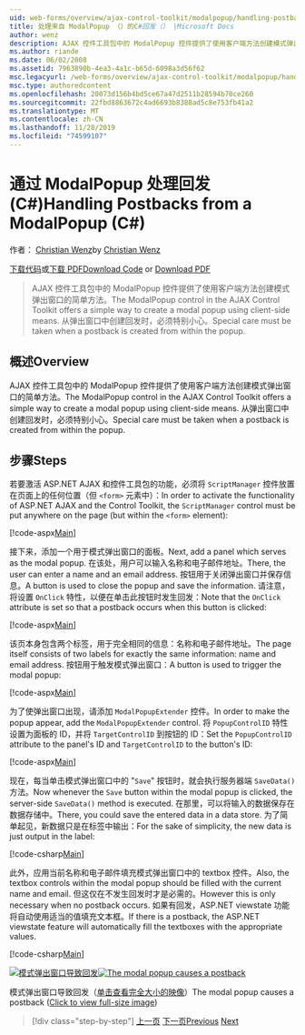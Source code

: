 ```yaml
---
uid: web-forms/overview/ajax-control-toolkit/modalpopup/handling-postbacks-from-a-modalpopup-cs
title: 处理来自 ModalPopup （）的C#回发（） |Microsoft Docs
author: wenz
description: AJAX 控件工具包中的 ModalPopup 控件提供了使用客户端方法创建模式弹出窗口的简单方法。 如果需要特别注意，
ms.author: riande
ms.date: 06/02/2008
ms.assetid: 7963890b-4ea3-4a1c-b65d-6098a3d56f62
msc.legacyurl: /web-forms/overview/ajax-control-toolkit/modalpopup/handling-postbacks-from-a-modalpopup-cs
msc.type: authoredcontent
ms.openlocfilehash: 20073d156b4bd5ce67a47d2511b28594b70ce260
ms.sourcegitcommit: 22fbd8863672c4ad6693b8388ad5c8e753fb41a2
ms.translationtype: MT
ms.contentlocale: zh-CN
ms.lasthandoff: 11/28/2019
ms.locfileid: "74599107"
---
```

# <a name="handling-postbacks-from-a-modalpopup-c"></a><span data-ttu-id="8a759-104">通过 ModalPopup 处理回发 (C#)</span><span class="sxs-lookup"><span data-stu-id="8a759-104">Handling Postbacks from a ModalPopup (C#)</span></span>

<span data-ttu-id="8a759-105">作者： [Christian Wenz](https://github.com/wenz)</span><span class="sxs-lookup"><span data-stu-id="8a759-105">by [Christian Wenz](https://github.com/wenz)</span></span>

<span data-ttu-id="8a759-106">[下载代码](https://download.microsoft.com/download/2/4/0/24052038-f942-4336-905b-b60ae56f0dd5/ModalPopup3.cs.zip)或[下载 PDF](https://download.microsoft.com/download/b/6/a/b6ae89ee-df69-4c87-9bfb-ad1eb2b23373/modalpopup3CS.pdf)</span><span class="sxs-lookup"><span data-stu-id="8a759-106">[Download Code](https://download.microsoft.com/download/2/4/0/24052038-f942-4336-905b-b60ae56f0dd5/ModalPopup3.cs.zip) or [Download PDF](https://download.microsoft.com/download/b/6/a/b6ae89ee-df69-4c87-9bfb-ad1eb2b23373/modalpopup3CS.pdf)</span></span>

> <span data-ttu-id="8a759-107">AJAX 控件工具包中的 ModalPopup 控件提供了使用客户端方法创建模式弹出窗口的简单方法。</span><span class="sxs-lookup"><span data-stu-id="8a759-107">The ModalPopup control in the AJAX Control Toolkit offers a simple way to create a modal popup using client-side means.</span></span> <span data-ttu-id="8a759-108">从弹出窗口中创建回发时，必须特别小心。</span><span class="sxs-lookup"><span data-stu-id="8a759-108">Special care must be taken when a postback is created from within the popup.</span></span>

## <a name="overview"></a><span data-ttu-id="8a759-109">概述</span><span class="sxs-lookup"><span data-stu-id="8a759-109">Overview</span></span>

<span data-ttu-id="8a759-110">AJAX 控件工具包中的 ModalPopup 控件提供了使用客户端方法创建模式弹出窗口的简单方法。</span><span class="sxs-lookup"><span data-stu-id="8a759-110">The ModalPopup control in the AJAX Control Toolkit offers a simple way to create a modal popup using client-side means.</span></span> <span data-ttu-id="8a759-111">从弹出窗口中创建回发时，必须特别小心。</span><span class="sxs-lookup"><span data-stu-id="8a759-111">Special care must be taken when a postback is created from within the popup.</span></span>

## <a name="steps"></a><span data-ttu-id="8a759-112">步骤</span><span class="sxs-lookup"><span data-stu-id="8a759-112">Steps</span></span>

<span data-ttu-id="8a759-113">若要激活 ASP.NET AJAX 和控件工具包的功能，必须将 `ScriptManager` 控件放置在页面上的任何位置（但 `<form>` 元素中）：</span><span class="sxs-lookup"><span data-stu-id="8a759-113">In order to activate the functionality of ASP.NET AJAX and the Control Toolkit, the `ScriptManager` control must be put anywhere on the page (but within the `<form>` element):</span></span>

[!code-aspx[Main](handling-postbacks-from-a-modalpopup-cs/samples/sample1.aspx)]

<span data-ttu-id="8a759-114">接下来，添加一个用于模式弹出窗口的面板。</span><span class="sxs-lookup"><span data-stu-id="8a759-114">Next, add a panel which serves as the modal popup.</span></span> <span data-ttu-id="8a759-115">在该处，用户可以输入名称和电子邮件地址。</span><span class="sxs-lookup"><span data-stu-id="8a759-115">There, the user can enter a name and an email address.</span></span> <span data-ttu-id="8a759-116">按钮用于关闭弹出窗口并保存信息。</span><span class="sxs-lookup"><span data-stu-id="8a759-116">A button is used to close the popup and save the information.</span></span> <span data-ttu-id="8a759-117">请注意，将设置 `OnClick` 特性，以便在单击此按钮时发生回发：</span><span class="sxs-lookup"><span data-stu-id="8a759-117">Note that the `OnClick` attribute is set so that a postback occurs when this button is clicked:</span></span>

[!code-aspx[Main](handling-postbacks-from-a-modalpopup-cs/samples/sample2.aspx)]

<span data-ttu-id="8a759-118">该页本身包含两个标签，用于完全相同的信息：名称和电子邮件地址。</span><span class="sxs-lookup"><span data-stu-id="8a759-118">The page itself consists of two labels for exactly the same information: name and email address.</span></span> <span data-ttu-id="8a759-119">按钮用于触发模式弹出窗口：</span><span class="sxs-lookup"><span data-stu-id="8a759-119">A button is used to trigger the modal popup:</span></span>

[!code-aspx[Main](handling-postbacks-from-a-modalpopup-cs/samples/sample3.aspx)]

<span data-ttu-id="8a759-120">为了使弹出窗口出现，请添加 `ModalPopupExtender` 控件。</span><span class="sxs-lookup"><span data-stu-id="8a759-120">In order to make the popup appear, add the `ModalPopupExtender` control.</span></span> <span data-ttu-id="8a759-121">将 `PopupControlID` 特性设置为面板的 ID，并将 `TargetControlID` 到按钮的 ID：</span><span class="sxs-lookup"><span data-stu-id="8a759-121">Set the `PopupControlID` attribute to the panel's ID and `TargetControlID` to the button's ID:</span></span>

[!code-aspx[Main](handling-postbacks-from-a-modalpopup-cs/samples/sample4.aspx)]

<span data-ttu-id="8a759-122">现在，每当单击模式弹出窗口中的 "`Save`" 按钮时，就会执行服务器端 `SaveData()` 方法。</span><span class="sxs-lookup"><span data-stu-id="8a759-122">Now whenever the `Save` button within the modal popup is clicked, the server-side `SaveData()` method is executed.</span></span> <span data-ttu-id="8a759-123">在那里，可以将输入的数据保存在数据存储中。</span><span class="sxs-lookup"><span data-stu-id="8a759-123">There, you could save the entered data in a data store.</span></span> <span data-ttu-id="8a759-124">为了简单起见，新数据只是在标签中输出：</span><span class="sxs-lookup"><span data-stu-id="8a759-124">For the sake of simplicity, the new data is just output in the label:</span></span>

[!code-csharp[Main](handling-postbacks-from-a-modalpopup-cs/samples/sample5.cs)]

<span data-ttu-id="8a759-125">此外，应用当前名称和电子邮件填充模式弹出窗口中的 textbox 控件。</span><span class="sxs-lookup"><span data-stu-id="8a759-125">Also, the textbox controls within the modal popup should be filled with the current name and email.</span></span> <span data-ttu-id="8a759-126">但这仅在不发生回发时才是必需的。</span><span class="sxs-lookup"><span data-stu-id="8a759-126">However this is only necessary when no postback occurs.</span></span> <span data-ttu-id="8a759-127">如果有回发，ASP.NET viewstate 功能将自动使用适当的值填充文本框。</span><span class="sxs-lookup"><span data-stu-id="8a759-127">If there is a postback, the ASP.NET viewstate feature will automatically fill the textboxes with the appropriate values.</span></span>

[!code-csharp[Main](handling-postbacks-from-a-modalpopup-cs/samples/sample6.cs)]

<span data-ttu-id="8a759-128">[![模式弹出窗口导致回发](handling-postbacks-from-a-modalpopup-cs/_static/image2.png)](handling-postbacks-from-a-modalpopup-cs/_static/image1.png)</span><span class="sxs-lookup"><span data-stu-id="8a759-128">[![The modal popup causes a postback](handling-postbacks-from-a-modalpopup-cs/_static/image2.png)](handling-postbacks-from-a-modalpopup-cs/_static/image1.png)</span></span>

<span data-ttu-id="8a759-129">模式弹出窗口导致回发（[单击查看完全大小的映像](handling-postbacks-from-a-modalpopup-cs/_static/image3.png)）</span><span class="sxs-lookup"><span data-stu-id="8a759-129">The modal popup causes a postback ([Click to view full-size image](handling-postbacks-from-a-modalpopup-cs/_static/image3.png))</span></span>

> [!div class="step-by-step"]
> <span data-ttu-id="8a759-130">[上一页](using-modalpopup-with-a-repeater-control-cs.md)
> [下一页](positioning-a-modalpopup-cs.md)</span><span class="sxs-lookup"><span data-stu-id="8a759-130">[Previous](using-modalpopup-with-a-repeater-control-cs.md)
[Next](positioning-a-modalpopup-cs.md)</span></span>
